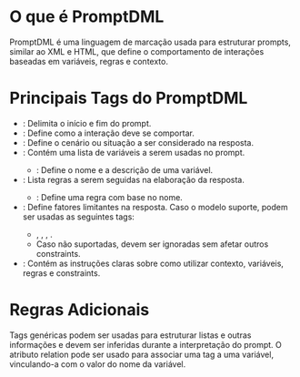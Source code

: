 # O que é PromptDML

PromptDML é uma linguagem de marcação usada para estruturar prompts, similar ao XML e HTML, que define o comportamento de interações baseadas em variáveis, regras e contexto.

# Principais Tags do PromptDML

- <prompt>: Delimita o início e fim do prompt.
- <system>: Define como a interação deve se comportar.
- <context>: Define o cenário ou situação a ser considerado na resposta.
- <variables>: Contém uma lista de variáveis a serem usadas no prompt.
   - <variable name="x" description="y">: Define o nome e a descrição de uma variável.
- <rules>: Lista regras a serem seguidas na elaboração da resposta.
   - <rule name="x">: Define uma regra com base no nome.
- <constraints>: Define fatores limitantes na resposta. Caso o modelo suporte, podem ser usadas as seguintes tags:
   - <temperature>, <top-p>, <terminating-sequence>, <max-tokens>.
   - Caso não suportadas, devem ser ignoradas sem afetar outros constraints.
- <instructions>: Contém as instruções claras sobre como utilizar contexto, variáveis, regras e constraints.

# Regras Adicionais

Tags genéricas podem ser usadas para estruturar listas e outras informações e devem ser inferidas durante a interpretação do prompt.
O atributo relation pode ser usado para associar uma tag a uma variável, vinculando-a com o valor do nome da variável.